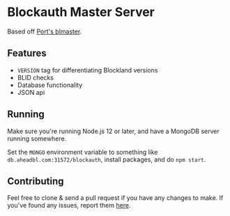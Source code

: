 # Blockauth Master Server
Based off [Port's blmaster](https://github.com/Electrk/blmaster). 

## Features

* `VERSION` tag for differentiating Blockland versions
* BLID checks
* Database functionality
* JSON api

## Running
Make sure you're running Node.js 12 or later, and have a MongoDB server running somewhere.

Set the `MONGO` environment variable to something like `db.aheadbl.com:31572/blockauth`, install packages, and do `npm start`.

## Contributing
Feel free to clone & send a pull request if you have any changes to make. If you've found any issues, report them [here](https://github.com/Ahe4d/blockauth-master-server/issues).
